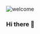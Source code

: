 ![welcome](https://fra1.digitaloceanspaces.com/fairlands-school-assets/system/assets/uploads/000/000/371/original/welcome.jpg?1585859530)
### Hi there 👋

<!--
**TedPhillips1/TedPhillips1** is a ✨ _special_ ✨ repository because its `README.md` (this file) appears on your GitHub profile.

Here are some ideas to get you started:

- 🔭 I’m currently working on ...
- 🌱 I’m currently learning ...
- 👯 I’m looking to collaborate on ...
- 🤔 I’m looking for help with ...
- 💬 Ask me about ...
- 📫 How to reach me: ...
- 😄 Pronouns: ...
- ⚡ Fun fact: ...
-->
